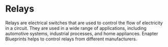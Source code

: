 # Relays

Relays are electrical switches that are used to control the flow of electricity in a circuit. They are used in a wide range of applications, including automotive systems, industrial processes, and home appliances. Enapter Blueprints helps to control relays from different manufacturers.